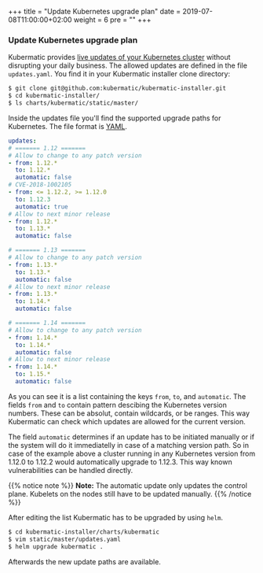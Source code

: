 +++
title = "Update Kubernetes upgrade plan"
date = 2019-07-08T11:00:00+02:00
weight = 6
pre = "<b></b>"
+++

### Update Kubernetes upgrade plan

Kubermatic provides [live updates of your Kubernetes cluster](operation/control-plane/upgrading/#upgrading-the-control-plane) 
without disrupting your daily business. The allowed updates are defined in the file
`updates.yaml`. You find it in your Kubermatic installer clone directory:

```bash
$ git clone git@github.com:kubermatic/kubermatic-installer.git
$ cd kubermatic-installer/
$ ls charts/kubermatic/static/master/
```

Inside the updates file you'll find the supported upgrade paths for Kubernetes. The
file format is [YAML](https://yaml.org).

```yaml
updates:
# ======= 1.12 =======
# Allow to change to any patch version
- from: 1.12.*
  to: 1.12.*
  automatic: false
# CVE-2018-1002105
- from: <= 1.12.2, >= 1.12.0
  to: 1.12.3
  automatic: true
# Allow to next minor release
- from: 1.12.*
  to: 1.13.*
  automatic: false

# ======= 1.13 =======
# Allow to change to any patch version
- from: 1.13.*
  to: 1.13.*
  automatic: false
# Allow to next minor release
- from: 1.13.*
  to: 1.14.*
  automatic: false

# ======= 1.14 =======
# Allow to change to any patch version
- from: 1.14.*
  to: 1.14.*
  automatic: false
# Allow to next minor release
- from: 1.14.*
  to: 1.15.*
  automatic: false
```

As you can see it is a list containing the keys `from`, `to`, and `automatic`. The fields
`from` and `to` contain pattern descibing the Kubernetes version numbers. These can be absolut,
contain wildcards, or be ranges. This way Kubermatic can check which updates are allowed for
the current version.

The field `automatic` determines if an update has to be initiated manually or if the system will
do it immediatelly in case of a matching version path. So in case of the example above a cluster
running in any Kubernetes version from 1.12.0 to 1.12.2 would automatically upgrade to 1.12.3.
This way known vulnerabilities can be handled directly.


{{% notice note %}}
**Note:** The automatic update only updates the control plane. Kubelets on the nodes still have
to be updated manually.
{{% /notice %}}

After editing the list Kubermatic has to be upgraded by using `helm`.

```bash
$ cd kubermatic-installer/charts/kubermatic
$ vim static/master/updates.yaml
$ helm upgrade kubermatic .
```

Afterwards the new update paths are available.
